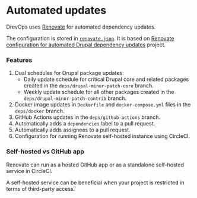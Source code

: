 # Automated updates

DrevOps uses [Renovate](https://renovatebot.com) for automated dependency updates.

The configuration is stored in [`renovate.json`](../../../../renovate.json). It is
based on [Renovate configuration for automated Drupal dependency updates](https://github.com/drevops/renovate-drupal)
project.

### Features

1. Dual schedules for Drupal package updates:
    - Daily update schedule for critical Drupal core and related packages created in
      the `deps/drupal-minor-patch-core` branch.
    - Weekly update schedule for all other packages created in
      the `deps/drupal-minor-patch-contrib` branch.
2. Docker image updates in `Dockerfile` and `docker-compose.yml` files in the `deps/docker` branch.
3. GitHub Actions updates in the `deps/github-actions` branch.
4. Automatically adds a `dependencies` label to a pull request.
5. Automatically adds assignees to a pull request.
6. Configuration for running Renovate self-hosted instance using CircleCI.

### Self-hosted vs GitHub app

Renovate can run as a hosted GitHub app or as a standalone self-hosted service
in CircleCI.

A self-hosted service can be beneficial when your project is restricted in terms
of third-party access.
